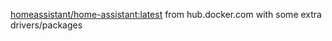 [homeassistant/home-assistant:latest](https://hub.docker.com/r/homeassistant/home-assistant) from hub.docker.com with some extra drivers/packages